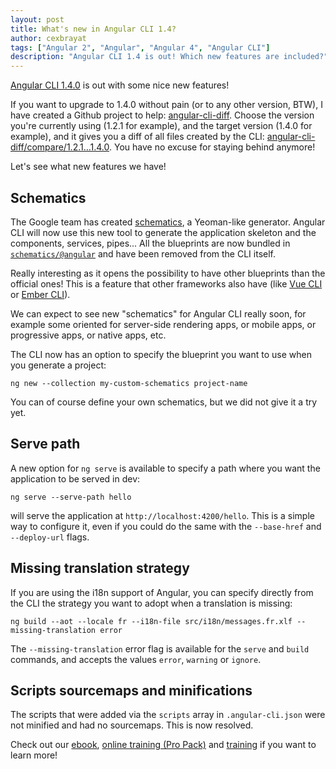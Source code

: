 ```yaml
---
layout: post
title: What's new in Angular CLI 1.4?
author: cexbrayat
tags: ["Angular 2", "Angular", "Angular 4", "Angular CLI"]
description: "Angular CLI 1.4 is out! Which new features are included?"
---
```


[Angular CLI 1.4.0](https://github.com/angular/angular-cli/releases/tag/v1.4.0) is out with some nice new features!

If you want to upgrade to 1.4.0 without pain (or to any other version, BTW), I have created a Github project to help: [angular-cli-diff](https://github.com/cexbrayat/angular-cli-diff). Choose the version you're currently using (1.2.1 for example), and the target version (1.4.0 for example), and it gives you a diff of all files created by the CLI: [angular-cli-diff/compare/1.2.1…1.4.0](https://github.com/cexbrayat/angular-cli-diff/compare/1.2.1...1.4.0). You have no excuse for staying behind anymore!

Let's see what new features we have!

## Schematics

The Google team has created [schematics](https://github.com/angular/devkit/tree/master/packages/angular_devkit/schematics),
a Yeoman-like generator.
Angular CLI will now use this new tool to generate the application skeleton
and the components, services, pipes...
All the blueprints are now bundled in [`schematics/@angular`](https://github.com/angular/devkit/tree/master/packages/schematics/angular)
and have been removed from the CLI itself.

Really interesting as it opens the possibility to have other blueprints than the official ones!
This is a feature that other frameworks also have (like [Vue CLI](https://github.com/vuejs/vue-cli#official-templates) or [Ember CLI](https://ember-cli.com/extending/)).

We can expect to see new "schematics" for Angular CLI really soon,
for example some oriented for server-side rendering apps, or mobile apps, or progressive apps, or native apps, etc.

The CLI now has an option to specify the blueprint you want to use when you generate a project:

    ng new --collection my-custom-schematics project-name

You can of course define your own schematics, but we did not give it a try yet.

## Serve path

A new option for `ng serve` is available to specify a path where you want the application to be served in dev:

    ng serve --serve-path hello

will serve the application at `http://localhost:4200/hello`.
This is a simple way to configure it, even if you could do the same with the `--base-href` and `--deploy-url` flags.

## Missing translation strategy

If you are using the i18n support of Angular,
you can specify directly from the CLI the strategy you want to adopt when a translation is missing:

    ng build --aot --locale fr --i18n-file src/i18n/messages.fr.xlf --missing-translation error

The `--missing-translation` error flag is available for the `serve` and `build` commands,
and accepts the values `error`, `warning` or `ignore`.

## Scripts sourcemaps and minifications

The scripts that were added via the `scripts` array in `.angular-cli.json` were not minified and had no sourcemaps. This is now resolved.

Check out our [ebook](https://books.ninja-squad.com/angular), [online training (Pro Pack)](https://angular-exercises.ninja-squad.com/) and [training](https://ninja-squad.com/training/angular) if you want to learn more!
